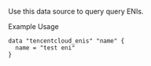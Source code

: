 Use this data source to query query ENIs.

Example Usage

```hcl
data "tencentcloud_enis" "name" {
  name = "test eni"
}
```